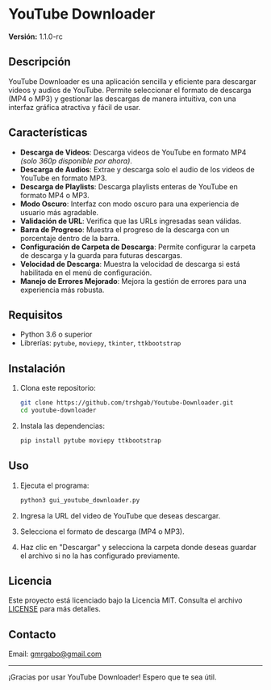 # YouTube Downloader

**Versión:** 1.1.0-rc

## Descripción

YouTube Downloader es una aplicación sencilla y eficiente para descargar videos y audios de YouTube. Permite seleccionar el formato de descarga (MP4 o MP3) y gestionar las descargas de manera intuitiva, con una interfaz gráfica atractiva y fácil de usar.

## Características

- **Descarga de Videos**: Descarga videos de YouTube en formato MP4 *(solo 360p disponible por ahora)*.
- **Descarga de Audios**: Extrae y descarga solo el audio de los videos de YouTube en formato MP3.
- **Descarga de Playlists**: Descarga playlists enteras de YouTube en formato MP4 o MP3.
- **Modo Oscuro**: Interfaz con modo oscuro para una experiencia de usuario más agradable.
- **Validación de URL**: Verifica que las URLs ingresadas sean válidas.
- **Barra de Progreso**: Muestra el progreso de la descarga con un porcentaje dentro de la barra.
- **Configuración de Carpeta de Descarga**: Permite configurar la carpeta de descarga y la guarda para futuras descargas.
- **Velocidad de Descarga**: Muestra la velocidad de descarga si está habilitada en el menú de configuración.
- **Manejo de Errores Mejorado**: Mejora la gestión de errores para una experiencia más robusta.

## Requisitos

- Python 3.6 o superior
- Librerías: `pytube`, `moviepy`, `tkinter`, `ttkbootstrap`

## Instalación

1. Clona este repositorio:
    ```bash
    git clone https://github.com/trshgab/Youtube-Downloader.git
    cd youtube-downloader
    ```

2. Instala las dependencias:
    ```bash
    pip install pytube moviepy ttkbootstrap
    ```

## Uso

1. Ejecuta el programa:
    ```bash
    python3 gui_youtube_downloader.py
    ```

2. Ingresa la URL del video de YouTube que deseas descargar.

3. Selecciona el formato de descarga (MP4 o MP3).

4. Haz clic en "Descargar" y selecciona la carpeta donde deseas guardar el archivo si no la has configurado previamente.


## Licencia

Este proyecto está licenciado bajo la Licencia MIT. Consulta el archivo [LICENSE](LICENSE) para más detalles.

## Contacto
  
Email: gmrgabo@gmail.com

---

¡Gracias por usar YouTube Downloader! Espero que te sea útil.